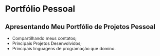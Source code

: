 # Portfólio Pessoal
## Apresentando Meu Portfólio de Projetos Pessoal
- Compartilhando meus contatos;
- Principais Projetos Desenvolvidos;
- Principais linguagens de programação que domino.
